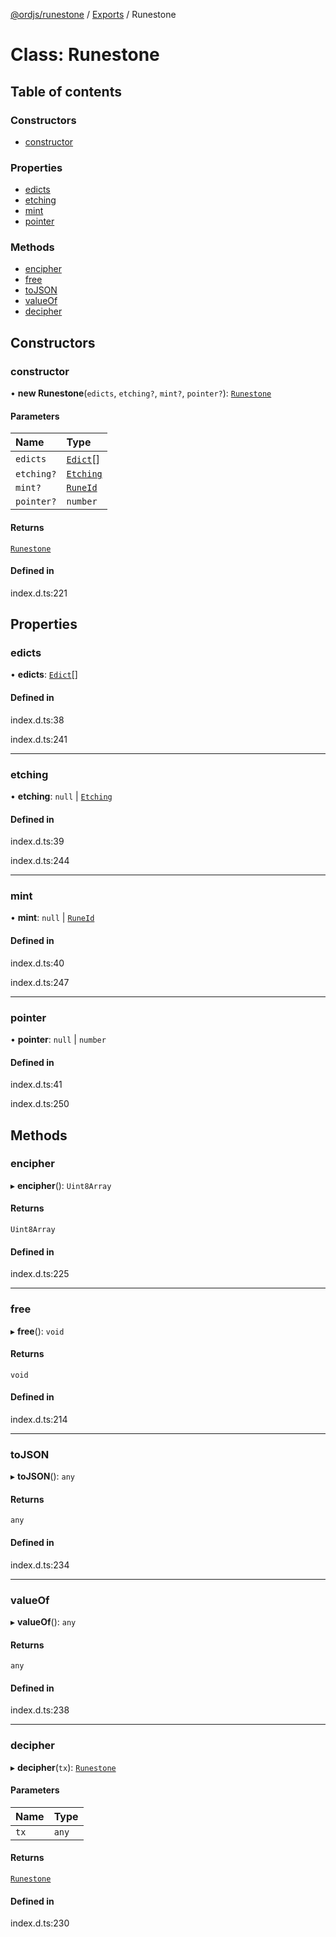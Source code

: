 [@ordjs/runestone](../README.md) / [Exports](../modules.md) / Runestone

# Class: Runestone

## Table of contents

### Constructors

- [constructor](Runestone.md#constructor)

### Properties

- [edicts](Runestone.md#edicts)
- [etching](Runestone.md#etching)
- [mint](Runestone.md#mint)
- [pointer](Runestone.md#pointer)

### Methods

- [encipher](Runestone.md#encipher)
- [free](Runestone.md#free)
- [toJSON](Runestone.md#tojson)
- [valueOf](Runestone.md#valueof)
- [decipher](Runestone.md#decipher)

## Constructors

### constructor

• **new Runestone**(`edicts`, `etching?`, `mint?`, `pointer?`): [`Runestone`](Runestone.md)

#### Parameters

| Name | Type |
| :------ | :------ |
| `edicts` | [`Edict`](Edict.md)[] |
| `etching?` | [`Etching`](Etching.md) |
| `mint?` | [`RuneId`](RuneId.md) |
| `pointer?` | `number` |

#### Returns

[`Runestone`](Runestone.md)

#### Defined in

index.d.ts:221

## Properties

### edicts

• **edicts**: [`Edict`](Edict.md)[]

#### Defined in

index.d.ts:38

index.d.ts:241

___

### etching

• **etching**: ``null`` \| [`Etching`](Etching.md)

#### Defined in

index.d.ts:39

index.d.ts:244

___

### mint

• **mint**: ``null`` \| [`RuneId`](RuneId.md)

#### Defined in

index.d.ts:40

index.d.ts:247

___

### pointer

• **pointer**: ``null`` \| `number`

#### Defined in

index.d.ts:41

index.d.ts:250

## Methods

### encipher

▸ **encipher**(): `Uint8Array`

#### Returns

`Uint8Array`

#### Defined in

index.d.ts:225

___

### free

▸ **free**(): `void`

#### Returns

`void`

#### Defined in

index.d.ts:214

___

### toJSON

▸ **toJSON**(): `any`

#### Returns

`any`

#### Defined in

index.d.ts:234

___

### valueOf

▸ **valueOf**(): `any`

#### Returns

`any`

#### Defined in

index.d.ts:238

___

### decipher

▸ **decipher**(`tx`): [`Runestone`](Runestone.md)

#### Parameters

| Name | Type |
| :------ | :------ |
| `tx` | `any` |

#### Returns

[`Runestone`](Runestone.md)

#### Defined in

index.d.ts:230

